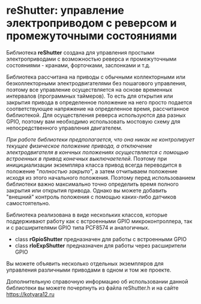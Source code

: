 # reShutter: управление электроприводом с реверсом и промежуточными состояниями

Библиотека **reShutter** создана для управления простыми электроприводами с возможностью реверса и промежуточными состояниями - кранами, форточками, заслонками и т.д. 

Библиотека рассчитана на приводы с обычными коллекторными или безколлекторными электродвигателями без пошагового управления, поэтому все управление осуществляется на основе временных интервалов (программных таймеров). То есть для открытия или закрытия привода в определенное положение на него просто подается соответствующее напряжение на определенное время, рассчитанное библиотекой. Для осуществления реверса используются два разных GPIO, поэтому вам необходимо использовать мостовую схему для непосредственного управления двигателем. 

_При работе библиотеки предполагается, что она никак не контролирует текущее физическое положение привода, а отключение электродвигателя в кончных положениях осуществляется с помощью встроенных в привод конечных выключаетелей_. Поэтому при иницициализации экземпляра класса привод всегда переводится в положение "_полностью закрыто_", а затем отчитываем положение исходя из этого начального положения. Поэтому перед использованием библиотеки важно максимально точно определить время полного закрытия или открытия привода. Однако вы можете добавить "внешний" контроль положения с помощью каких-либо датчиков самостоятельно.

Библиотека реализована в виде нескольких классов, которые поддерживают работу как с встроенными GPIO микроконтроллера, так и с расширителями GPIO типа PCF8574 и аналогичных. 

- class __rGpioShutter__ предназначен для работы с встроенными GPIO
- class __rIoExpShutter__ предназначен для работы через расширители GPIO

Вы можете объявить несколько отдельных экземпляров для управления различными приводами в одном и том же проекте.

Дополнительную справочную информацию об использовании данной библиотеки вы можете почерпнуть из файла reShutter.h и на сайте https://kotyara12.ru